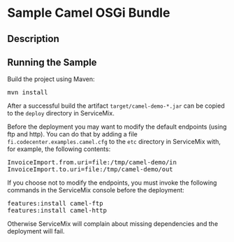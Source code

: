 Sample Camel OSGi Bundle
========================

Description
-----------


Running the Sample
------------------

Build the project using Maven:

<pre>
mvn install
</pre>

After a successful build the artifact `target/camel-demo-*.jar` can be copied to 
the `deploy` directory in ServiceMix.

Before the deployment you may want to modify the default endpoints (using ftp 
and http). You can do that by adding a file `fi.codecenter.examples.camel.cfg` to 
the `etc` directory in ServiceMix with, for example, the following contents:

<pre>
InvoiceImport.from.uri=file:/tmp/camel-demo/in
InvoiceImport.to.uri=file:/tmp/camel-demo/out
</pre>
 
If you choose not to modify the endpoints, you must invoke the following 
commands in the ServiceMix console before the deployment:

<pre>
features:install camel-ftp
features:install camel-http
</pre>

Otherwise ServiceMix will complain about missing dependencies and the deployment
will fail. 